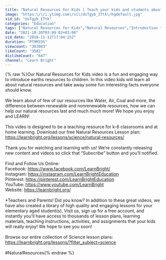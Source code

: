 ```yaml
---
title: "Natural Resources for Kids | Teach your kids and students about Earths Natural Resources"
image: "https:\/\/i.ytimg.com\/vi\/dsTgyb_ITtk\/hqdefault.jpg"
vid_id: "dsTgyb_ITtk"
categories: "Education"
tags: ["Natural Resources for Kids","Natural Resources","Introduction to Natural Resources"]
date: "2021-10-20T03:09:03+03:00"
vid_date: "2018-11-12T17:04:25Z"
duration: "PT9M33S"
viewcount: "383083"
likeCount: "3582"
dislikeCount: "647"
channel: "Learn Bright"
---
```

{% raw %}Our Natural Resources for Kids video is a fun and engaging way to  introduce earths resources to children.  In this video kids will learn all about natural resources and take away some fun interesting facts everyone should know.<br /><br />We learn about of few of our resources like Water, Air, Coal and more, the difference between renewable and nonrenewable resources, how we can help our natural resources last and much much more! We hope you enjoy and LEARN!<br /><br />This video is designed to be a teaching resource for k-6 classrooms and at home learning. Download our free Natural Resources Lesson plan: <a rel="nofollow" target="blank" href="https://learnbright.org/lessons/science/natural-resources/">https://learnbright.org/lessons/science/natural-resources/</a><br /><br />Thank you for watching and learning with us! We’re constantly releasing new content and videos so click that “Subscribe” button and you’ll notified. <br /><br />Find and Follow Us Online: <br />Facebook: <a rel="nofollow" target="blank" href="https://www.facebook.com/LearnBright/">https://www.facebook.com/LearnBright/</a> <br />Instagram: <a rel="nofollow" target="blank" href="https://instagram.com/LearnBrightEducation">https://instagram.com/LearnBrightEducation</a><br />Pinterest: <a rel="nofollow" target="blank" href="https://pinterest.com/LearnBrightEducation">https://pinterest.com/LearnBrightEducation</a> <br />YouTube: <a rel="nofollow" target="blank" href="https://www.youtube.com/LearnBright">https://www.youtube.com/LearnBright</a> <br />Website: <a rel="nofollow" target="blank" href="https://learnbright.org/">https://learnbright.org/</a><br /><br />*Teachers and Parents! Did you know? In addition to these great videos, we have also created a library of high quality and engaging lessons for your elementary aged student(s). Visit us, sign up for a free account, and instantly you'll have access to thousands of lesson plans, learning materials, teaching instructions, activities, and assignments that your kids will really enjoy! We hope to see you soon! <br /><br />Browse our entire collection of Science lesson plans: <a rel="nofollow" target="blank" href="https://learnbright.org/lessons/?filter_subject=science">https://learnbright.org/lessons/?filter_subject=science</a><br /><br />#NaturalResources{% endraw %}
